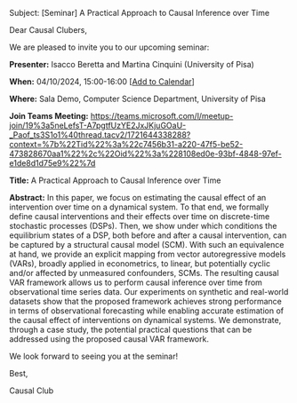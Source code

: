 Subject: [Seminar] A Practical Approach to Causal Inference over Time

Dear Causal Clubers,

We are pleased to invite you to our upcoming seminar:

**Presenter:** Isacco Beretta and Martina Cinquini (University of Pisa)

**When:** 04/10/2024, 15:00-16:00 [[Add to Calendar](https://www.google.com/calendar/render?action=TEMPLATE&text=Seminar%3A%20A%20Practical%20Approach%20to%20Causal%20Inference%20over%20Time&dates=20241004T150000/20241004T160000&details=Presenter%3A%20Isacco%20Beretta%20and%20Martina%20Cinquini%20%28University%20of%20Pisa%29%0A%0A%20Join%20Teams%20Meeting%3A%20https%3A//teams.microsoft.com/l/meetup-join/19%253a5neLefsT-A7pgtfUzYE2JxJKjuGOaU-_Paof_ts3S1o1%2540thread.tacv2/1721644338288%3Fcontext%3D%257b%2522Tid%2522%253a%2522c7456b31-a220-47f5-be52-473828670aa1%2522%252c%2522Oid%2522%253a%25228108ed0e-93bf-4848-97ef-e1de8d1d75e9%2522%257d&location=Sala%20Demo)]

**Where:** Sala Demo, Computer Science Department, University of Pisa

**Join Teams Meeting:** https://teams.microsoft.com/l/meetup-join/19%3a5neLefsT-A7pgtfUzYE2JxJKjuGOaU-_Paof_ts3S1o1%40thread.tacv2/1721644338288?context=%7b%22Tid%22%3a%22c7456b31-a220-47f5-be52-473828670aa1%22%2c%22Oid%22%3a%228108ed0e-93bf-4848-97ef-e1de8d1d75e9%22%7d

**Title:** A Practical Approach to Causal Inference over Time

**Abstract:** 
In this paper, we focus on estimating the causal effect of an intervention over time on a dynamical system. To that end, we formally define causal interventions and their effects over time on discrete-time stochastic processes (DSPs). Then, we show under which conditions the equilibrium states of a DSP, both before and after a causal intervention, can be captured by a structural causal model (SCM). With such an equivalence at hand, we provide an explicit mapping from vector autoregressive models (VARs), broadly applied in econometrics, to linear, but potentially cyclic and/or affected by unmeasured confounders, SCMs. The resulting causal VAR framework allows us to perform causal inference over time from observational time series data. Our experiments on synthetic and real-world datasets show that the proposed framework achieves strong performance in terms of observational forecasting while enabling accurate estimation of the causal effect of interventions on dynamical systems. We demonstrate, through a case study, the potential practical questions that can be addressed using the proposed causal VAR framework.

We look forward to seeing you at the seminar!

Best,

Causal Club 
